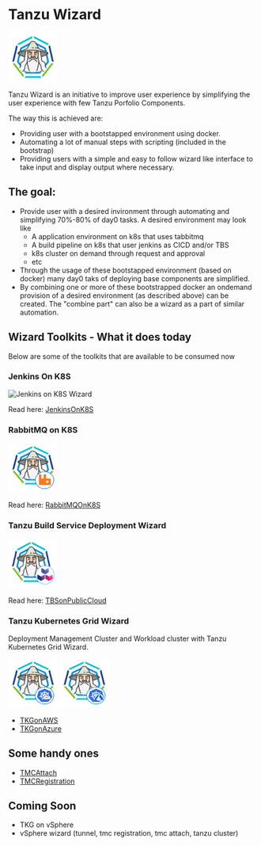 # Tanzu Wizard


<img src="images/logo-tanzuwizard.png" alt="Tanzu Wizard" width=100 height=100/> 


Tanzu Wizard is an initiative to improve user experience by simplifying the user experience with few Tanzu Porfolio Components.

The way this is achieved are:
- Providing user with a bootstapped environment using docker.
- Automating a lot of manual steps with scripting (included in the bootstrap)
- Providing users with a simple and easy to follow wizard like interface to take input and display output where necessary.


## The goal:
- Provide user with a desired invironment through automating and simplifying 70%-80% of day0 tasks. A desired environment may look like
    - A application environment on k8s that uses tabbitmq
    - A build pipeline on k8s that user jenkins as CICD and/or TBS
    - k8s cluster on demand through request and approval
    - etc
- Through the usage of these bootstapped environment (based on docker) many day0 taks of deploying base components are simplified.
- By combining one or more of these bootstrapped docker an ondemand provision of a desired environment (as described above) can be created. The "combine part" can also be a wizard as a part of similar automation.



## Wizard Toolkits - What it does today

Below are some of the toolkits that are available to be consumed now

### Jenkins On K8S


<img src="images/logo-jenkisonk8s.png" alt="Jenkins on K8S Wizard" width=100 height=100/>

Read here: [JenkinsOnK8S](https://github.com/alinahid477/jenkinsonk8s)


### RabbitMQ on K8S

<img src="images/logo-rabbitmqonk8s.png" alt="RabbitMQ on K8S Wizard" width=100 height=100/>

Read here: [RabbitMQOnK8S](https://github.com/alinahid477/rabbitmqonk8s)


### Tanzu Build Service Deployment Wizard

<img src="images/logo-tbsonpubliccloud.png" alt="Tanzu Build Service Wizard" width=100 height=100/>

Read here: [TBSonPublicCloud](https://github.com/alinahid477/tbsonpubliccloud)


### Tanzu Kubernetes Grid Wizard

Deployment Management Cluster and Workload cluster with Tanzu Kubernetes Grid Wizard.

<img src="images/logo-tkgonaws.png" alt="TKG on AWS Wizard" width=100 height=100/>                 <img src="images/logo-tkgonazure.png" alt="TKG on Azure Wizard" width=100 height=100/>



- [TKGonAWS](https://github.com/alinahid477/tkgonaws)
- [TKGonAzure](https://github.com/alinahid477/tkgonazure)


## Some handy ones

- [TMCAttach](https://github.com/alinahid477/tmc-attach)
- [TMCRegistration](https://github.com/alinahid477/tmc-registration)


## Coming Soon

- TKG on vSphere
- vSphere wizard (tunnel, tmc registration, tmc attach, tanzu cluster)

